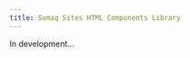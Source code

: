 ```yaml
---
title: Sumaq Sites HTML Components Library
---
```


In development...

<!-- This is your index page. You can edit its contents at `docs/01-index.md` -->
